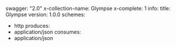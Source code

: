 swagger: "2.0"
x-collection-name: Glympse
x-complete: 1
info:
  title: Glympse
  version: 1.0.0
schemes:
- http
produces:
- application/json
consumes:
- application/json